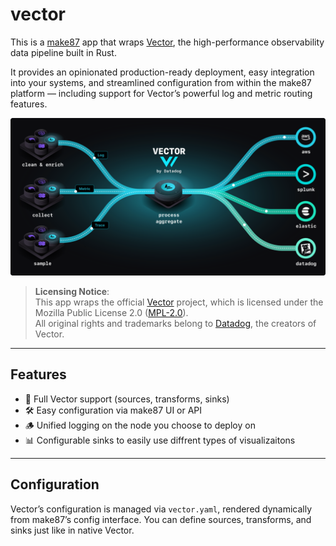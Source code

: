 # vector

This is a [make87](https://make87.com) app that wraps [Vector](https://vector.dev), the high-performance observability data pipeline built in Rust.

It provides an opinionated production-ready deployment, easy integration into your systems, and streamlined configuration from within the make87 platform — including support for Vector’s powerful log and metric routing features.

![Vector Banner](https://github.com/vectordotdev/vector/raw/master/website/static/img/diagram.svg)

> **Licensing Notice**:  
> This app wraps the official [Vector](https://github.com/vectordotdev/vector) project, which is licensed under the Mozilla Public License 2.0 ([MPL-2.0](https://www.mozilla.org/en-US/MPL/2.0/)).  
> All original rights and trademarks belong to [Datadog](https://www.datadoghq.com), the creators of Vector.

---

## Features

- 🧩 Full Vector support (sources, transforms, sinks)
- 🛠️ Easy configuration via make87 UI or API
- 🪵 Unified logging on the node you choose to deploy on
- 📊 Configurable sinks to easily use diffrent types of visualizaitons

---

## Configuration

Vector’s configuration is managed via `vector.yaml`, rendered dynamically from make87’s config interface. You can define sources, transforms, and sinks just like in native Vector.
